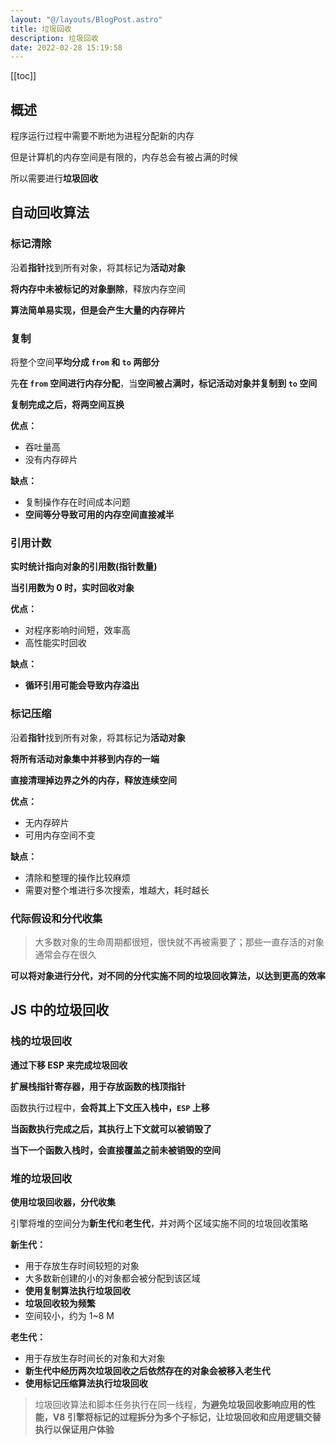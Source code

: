 ```yaml
---
layout: "@/layouts/BlogPost.astro"
title: 垃圾回收
description: 垃圾回收
date: 2022-02-28 15:19:58
---
```


[[toc]]

## 概述

程序运行过程中需要不断地为进程分配新的内存

但是计算机的内存空间是有限的，内存总会有被占满的时候

所以需要进行**垃圾回收**

## 自动回收算法

### 标记清除

沿着**指针**找到所有对象，将其标记为**活动对象**

**将内存中未被标记的对象删除**，释放内存空间

<n-alert type="info">**算法简单易实现，但是<span class="text-red-600">会产生大量的内存碎片</span>**</n-alert>

### 复制

将整个空间**平均分成 `from` 和 `to` 两部分**

先**在 `from` 空间进行内存分配**，当**空间被占满时，标记活动对象并复制到 `to` 空间**

**复制完成之后，将两空间互换**

**优点：**
- 吞吐量高
- 没有内存碎片

**缺点：**
- 复制操作存在时间成本问题
- **空间等分导致可用的内存空间直接减半**

### 引用计数

**实时统计指向对象的引用数(指针数量)**

**当引用数为 0 时，实时回收对象**

**优点：**
- 对程序影响时间短，效率高
- 高性能实时回收

**缺点：**
- **循环引用可能会导致内存溢出**

### 标记压缩

沿着**指针**找到所有对象，将其标记为**活动对象**

**将所有活动对象集中并移到内存的一端**

**直接清理掉边界之外的内存，释放连续空间**

**优点：**
- 无内存碎片
- 可用内存空间不变

**缺点：**
- 清除和整理的操作比较麻烦
- 需要对整个堆进行多次搜索，堆越大，耗时越长

### 代际假设和分代收集

> 大多数对象的生命周期都很短，很快就不再被需要了；那些一直存活的对象通常会存在很久

**可以将对象进行分代，对不同的分代实施不同的垃圾回收算法，以达到更高的效率**

## JS 中的垃圾回收

### 栈的垃圾回收

**通过下移 ESP 来完成垃圾回收**

<n-alert type="info" title="ESP(Extended Stack Pointer)">**扩展栈指针寄存器，用于存放函数的栈顶指针**</n-alert>

函数执行过程中，**会将其上下文压入栈中，`ESP` 上移**

**当函数执行完成之后，其执行上下文就可以被销毁了**

**当下一个函数入栈时，会直接覆盖之前未被销毁的空间**

### 堆的垃圾回收

**使用垃圾回收器，分代收集**

引擎将堆的空间分为**新生代**和**老生代**，并对两个区域实施不同的垃圾回收策略

**新生代：**
- 用于存放生存时间较短的对象
- 大多数新创建的小的对象都会被分配到该区域
- **使用复制算法执行垃圾回收**
- **垃圾回收较为频繁**
- 空间较小，约为 1~8 M

**老生代：**
- 用于存放生存时间长的对象和大对象
- **新生代中经历两次垃圾回收之后依然存在的对象会被移入老生代**
- **使用标记压缩算法执行垃圾回收**

> 垃圾回收算法和脚本任务执行在同一线程，**为避免垃圾回收影响应用的性能，V8 引擎将标记的过程拆分为多个子标记，让垃圾回收和应用逻辑交替执行以保证用户体验**